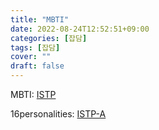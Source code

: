 ```yaml
---
title: "MBTI"
date: 2022-08-24T12:52:51+09:00
categories: [잡담]
tags: [잡담]
cover: ""
draft: false
---
```

MBTI: [ISTP](https://www.arealme.com/16-personality-test-radar-version/ko/8794196)

16personalities: [ISTP-A](https://www.16personalities.com/ko/%EC%84%B1%EA%B2%A9%EC%9C%A0%ED%98%95-istp)

